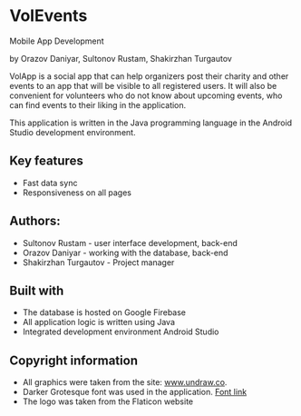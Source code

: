 # VolEvents

Mobile App Development

by Orazov Daniyar, Sultonov Rustam, Shakirzhan Turgautov

VolApp is a social app that can help organizers post their charity and other events to an app that will be visible to all registered users. It will also be convenient for volunteers who do not know about upcoming events, who can find events to their liking in the application.

This application is written in the Java programming language in the Android Studio development environment.

## Key features
* Fast data sync
* Responsiveness on all pages

## Authors:
* Sultonov Rustam - user interface development, back-end
* Orazov Daniyar - working with the database, back-end
* Shakirzhan Turgautov - Project manager

## Built with
* The database is hosted on Google Firebase
* All application logic is written using Java
* Integrated development environment Android Studio

## Copyright information
* All graphics were taken from the site: www.undraw.co.
* Darker Grotesque font was used in the application. [Font link](https://fonts.google.com/specimen/Darker+Grotesque?preview.text=Darker%20Grotesque&preview.text_type=custom&query=Darker+Grotesque)
* The logo was taken from the Flaticon website
